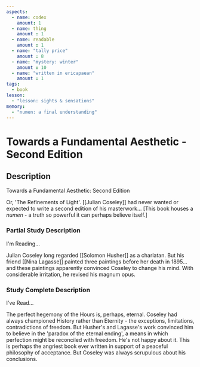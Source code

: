 ```yaml
---
aspects: 
  - name: codex
    amount: 1
  - name: thing
    amount : 1
  - name: readable
    amount : 1
  - name: "tally price"
    amount : 8
  - name: "mystery: winter"
    amount : 10
  - name: "written in ericapaean"
    amount : 1
tags:
  - book
lesson:
  - "lesson: sights & sensations"
memory:
  - "numen: a final understanding"
---
```


# Towards a Fundamental Aesthetic - Second Edition

## Description
Towards a Fundamental Aesthetic: Second Edition

Or, 'The Refinements of Light'. [[Julian Coseley]] had never wanted or expected to write a second edition of his masterwork... [This book houses a <i>numen</i> - a truth so powerful it can perhaps believe itself.]
### Partial Study Description
I'm Reading...

Julian Coseley long regarded [[Solomon Husher]] as a charlatan. But his friend [[Nina Lagasse]] painted three paintings before her death in 1895… and these paintings apparently convinced Coseley to change his mind. With considerable irritation, he revised his magnum opus. 
### Study Complete Description
I've Read...

The perfect hegemony of the Hours is, perhaps, eternal. Coseley had always championed History rather than Eternity - the exceptions, limitations, contradictions of freedom. But Husher's and Lagasse's work convinced him to believe in the 'paradox of the eternal ending', a means in which perfection might be reconciled with freedom. He's not happy about it. This is perhaps the angriest book ever written in support of a peaceful philosophy of acceptance. But Coseley was always scrupulous about his conclusions.
